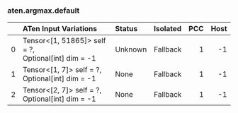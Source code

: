 ### aten.argmax.default
|    | ATen Input Variations                                  | Status   | Isolated   |   PCC |   Host |
|---:|:-------------------------------------------------------|:---------|:-----------|------:|-------:|
|  0 | Tensor<[1, 51865]> self = ?,<br>Optional[int] dim = -1 | Unknown  | Fallback   |     1 |     -1 |
|  1 | Tensor<[1, 7]> self = ?,<br>Optional[int] dim = -1     | None     | Fallback   |     1 |     -1 |
|  2 | Tensor<[2, 7]> self = ?,<br>Optional[int] dim = -1     | None     | Fallback   |     1 |     -1 |


